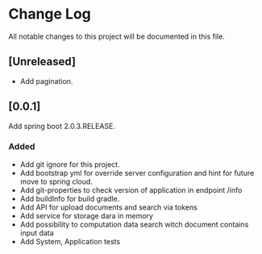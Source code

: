 # Change Log
All notable changes to this project will be documented in this file.

## [Unreleased]
- Add pagination.

## [0.0.1]
Add spring boot 2.0.3.RELEASE.    
### Added 
- Add git ignore for this project. 
- Add bootstrap yml for override server configuration and hint for future move to spring cloud. 
- Add git-properties to check version of application in endpoint /info
- Add buildInfo for build gradle.
- Add API for upload documents and search via tokens
- Add service for storage dara in memory
- Add possibility to computation data search witch document contains input data
- Add System, Application tests